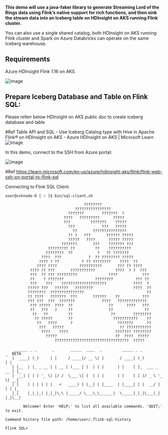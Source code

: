 **This demo will use a java-faker library to generate Streaming Lord of the Rings data using Flink’s native support
for rich functions, and then sink the stream data into an Iceberg table on HDInsight on AKS running Flink cluster.**

You can also use a single shared catalog, both HDInsight on AKS running Flink cluster and Spark on Azure Databricks can 
operate on the same Iceberg warehouse.

## Requirements <br>
Azure HDInsight Flink 1.16 on AKS

![image](https://github.com/Baiys1234/hdinsight-aks/assets/35547706/ee1c0745-f6b9-42d6-b244-ce48cb02a6c4)

## Prepare Iceberg Database and Table on Flink SQL:

Please referr below HDInsight on AKS public doc to create iceberg database and table

#Ref
Table API and SQL - Use Iceberg Catalog type with Hive in Apache Flink® on HDInsight on AKS - Azure HDInsight on AKS | Microsoft Learn
![image](https://github.com/Baiys1234/hdinsight-aks/assets/35547706/bc42e208-fff2-43bc-b055-86b905f339e4)

In this demo, connect to the SSH from Azure portal: <br>

![image](https://github.com/Baiys1234/hdinsight-aks/assets/35547706/5b7041dc-59b1-4e12-bf4c-b6919ed6ca04)

#Ref
https://learn.microsoft.com/en-us/azure/hdinsight-aks/flink/flink-web-ssh-on-portal-to-flink-sql

Connecting to Flink SQL Client: <br>
```
user@sshnode-0 [ ~ ]$ bin/sql-client.sh 

                                   ????????
                               ????????????????
                            ???????        ???????  ?
                          ????   ?????????      ?????
                          ???         ???????    ?????
                            ???            ???   ?????
                              ??       ???????????????
                            ?? ?   ???       ?????? ?????
                            ?????   ????      ????? ?????
                         ???????       ???    ??????? ???
                   ????????? ??         ??    ??????????
                  ????????  ??           ?   ?? ???????
                ????  ???            ?  ?? ???????? ?????
               ???? ? ??          ? ?? ????????    ????  ??
              ???? ????          ??????????       ??? ?? ????
           ???? ?? ???       ???????????         ????  ? ?  ???
           ???  ?? ??? ?????????              ????           ???
           ??    ? ???????              ????????          ??? ??
           ???    ???    ????????????????????            ????  ?
          ????? ???   ??????   ????????                  ????  ??
          ????????  ???????????????                            ??
          ?? ????   ???????  ???       ??????    ??          ???
          ??? ???  ???  ???????            ????   ?????????????
           ??? ?????  ????  ??                ??      ????   ???
           ??   ???   ?     ??                ??              ??
            ??   ??         ??                 ??        ????????
             ?? ?????       ??                  ???????????    ??
              ??   ????      ?                    ???????      ??
               ???   ?????                         ?? ???????????
                ????    ????                     ??????? ????????
                  ?????                          ??  ????  ?????
                      ?????????????????????????????????  ?????
          
    ______ _ _       _       _____  ____  _         _____ _ _            _  BETA   
   |  ____| (_)     | |     / ____|/ __ \| |       / ____| (_)          | |  
   | |__  | |_ _ __ | | __ | (___ | |  | | |      | |    | |_  ___ _ __ | |_ 
   |  __| | | | '_ \| |/ /  \___ \| |  | | |      | |    | | |/ _ \ '_ \| __|
   | |    | | | | | |   <   ____) | |__| | |____  | |____| | |  __/ | | | |_ 
   |_|    |_|_|_| |_|_|\_\ |_____/ \___\_\______|  \_____|_|_|\___|_| |_|\__|
          
        Welcome! Enter 'HELP;' to list all available commands. 'QUIT;' to exit.

Command history file path: /home/user/.flink-sql-history

Flink SQL> 
```




